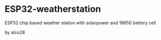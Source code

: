 # ESP32-weatherstation
ESP32 chip based weather station with solarpower and 18650 battery cell

by alco28
